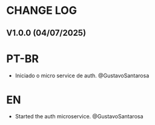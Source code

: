 # CHANGE LOG

## V1.0.0 (04/07/2025)

# PT-BR

-   Iniciado o micro service de auth. @GustavoSantarosa

# EN

-   Started the auth microservice. @GustavoSantarosa
